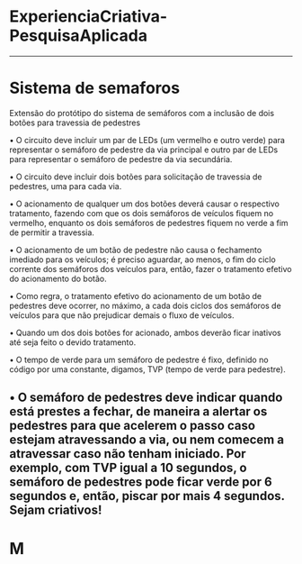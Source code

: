 # ExperienciaCriativa-PesquisaAplicada
---------------------------------------------------------------------------------------------------------
# Sistema de semaforos

Extensão do protótipo do sistema de semáforos com a inclusão de dois botões para travessia de pedestres

• O circuito deve incluir um par de LEDs (um vermelho e outro verde) para 
representar o semáforo de pedestre da via principal e outro par de LEDs 
para representar o semáforo de pedestre da via secundária.

• O circuito deve incluir dois botões para solicitação de travessia de 
pedestres, uma para cada via. 

• O acionamento de qualquer um dos botões deverá causar o respectivo 
tratamento, fazendo com que os dois semáforos de veículos fiquem no 
vermelho, enquanto os dois semáforos de pedestres fiquem no verde a 
fim de permitir a travessia. 

• O acionamento de um botão de pedestre não causa o fechamento 
imediado para os veículos; é preciso aguardar, ao menos,  o fim do ciclo 
corrente dos semáforos dos veículos para, então, fazer o tratamento 
efetivo do acionamento do botão. 

• Como regra, o tratamento efetivo do acionamento de um botão de 
pedestres deve ocorrer, no máximo, a cada dois ciclos dos semáforos de 
veículos para que não prejudicar demais o fluxo de veículos. 

• Quando um dos dois botões for acionado, ambos deverão ficar inativos até 
seja feito o devido tratamento. 

• O tempo de verde para um semáforo de pedestre é fixo, definido no 
código por uma constante, digamos, TVP (tempo de verde para pedestre). 

• O semáforo de pedestres deve indicar quando está prestes a fechar, de 
maneira a alertar os pedestres para que acelerem o passo caso estejam 
atravessando a via, ou nem comecem a atravessar caso não tenham 
iniciado. Por exemplo, com TVP igual a 10 segundos, o semáforo de 
pedestres pode ficar verde por 6 segundos e, então, piscar por mais 4 
segundos. Sejam criativos! 
---------------------------------------------------------------------------------------------------------
# M
